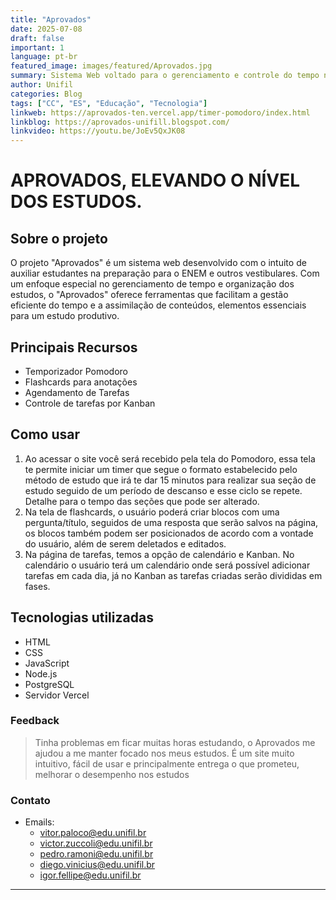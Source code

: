 ```yaml
---
title: "Aprovados"
date: 2025-07-08
draft: false
important: 1
language: pt-br
featured_image: images/featured/Aprovados.jpg
summary: Sistema Web voltado para o gerenciamento e controle do tempo nos estudos
author: Unifil
categories: Blog
tags: ["CC", "ES", "Educação", "Tecnologia"] 
linkweb: https://aprovados-ten.vercel.app/timer-pomodoro/index.html
linkblog: https://aprovados-unifill.blogspot.com/
linkvideo: https://youtu.be/JoEv5QxJK08
---
```


# APROVADOS, ELEVANDO O NÍVEL DOS ESTUDOS.

## Sobre o projeto

O projeto "Aprovados" é um sistema web desenvolvido com o intuito de auxiliar estudantes na preparação para o ENEM e outros vestibulares. Com um enfoque especial no gerenciamento de tempo e organização dos estudos, o "Aprovados" oferece ferramentas que facilitam a gestão eficiente do tempo e a assimilação de conteúdos, elementos essenciais para um estudo produtivo.

## Principais Recursos

+ Temporizador Pomodoro
+ Flashcards para anotações
+ Agendamento de Tarefas
+ Controle de tarefas por Kanban

## Como usar

1. Ao acessar o site você será recebido pela tela do Pomodoro, essa tela te permite iniciar um timer que segue o formato estabelecido pelo método de estudo que irá te dar 15 minutos para realizar sua seção de estudo seguido de um período de descanso e esse ciclo se repete. Detalhe para o tempo das seções que pode ser alterado.
2. Na tela de flashcards, o usuário poderá criar blocos com uma pergunta/título, seguidos de uma resposta que serão salvos na página, os blocos também podem ser posicionados de acordo com a vontade do usuário, além de serem deletados e editados.
3. Na página de tarefas, temos a opção de calendário e Kanban. No calendário o usuário terá um calendário onde será possível adicionar tarefas em cada dia, já no Kanban as tarefas criadas serão divididas em fases.

## Tecnologias utilizadas

+ HTML
+ CSS
+ JavaScript
+ Node.js
+ PostgreSQL
+ Servidor Vercel

### Feedback

> Tinha problemas em ficar muitas horas estudando, o Aprovados me ajudou a me manter focado nos meus estudos. É um site muito intuitivo, fácil de usar e principalmente entrega o que prometeu, melhorar o desempenho nos estudos

### Contato

+ Emails:
  - vitor.paloco@edu.unifil.br
  - victor.zuccoli@edu.unifil.br
  - pedro.ramoni@edu.unifil.br
  - diego.vinicius@edu.unifil.br
  - igor.fellipe@edu.unifil.br

---
